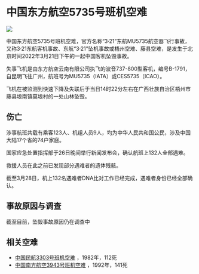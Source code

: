 # 中国东方航空5735号班机空难

![](/accident/China_Eastern_Airlines_Flight_5735_flight_path_zh-cn.svg)

中国东方航空5735号班机空难，官方名称“3·21”东航MU5735航空器飞行事故，又称3·21东航客机事故、东航“3·21”坠机事故或梧州空难、藤县空难，是发生于北京时间2022年3月21日下午的一起中国客机坠毁事故。

失事飞机是由东方航空云南有限公司执飞的波音737-800型客机，编号B-1791，自昆明飞往广州，航班号为MU5735（IATA）或CES5735（ICAO）。

飞机在被监测到快速下降及失联后于当日14时22分左右在广西壮族自治区梧州市藤县埌南镇莫埌村的一处山林坠毁。

## 伤亡

涉事航班共载有乘客123人、机组人员9人，均为中华人民共和国公民，涉及中国大陆17个省的74户家庭。

国家应急处置指挥部于26日晚间举行新闻发布会，确认航班上132人全部遇难。

救援人员在此之前已发现部分遇难者的遗体残骸。

截至3月28日，机上132名遇难者DNA比对工作已经完成，遇难者身份已经全部确认。

## 事故原因与调查

截至目前，坠毁事故原因仍在调查中

## 相关空难

- [中国民航3303号班机空难](https://zh.wikipedia.org/wiki/%E4%B8%AD%E5%9B%BD%E6%B0%91%E8%88%AA3303%E5%8F%B7%E7%8F%AD%E6%9C%BA%E7%A9%BA%E9%9A%BE)
  ，1982年，112死
- [中国南方航空3943号班机空难](https://zh.wikipedia.org/wiki/%E4%B8%AD%E5%9B%BD%E5%8D%97%E6%96%B9%E8%88%AA%E7%A9%BA3943%E5%8F%B7%E7%8F%AD%E6%9C%BA%E7%A9%BA%E9%9A%BE)
  ，1992年，141死
